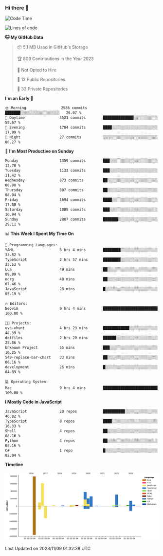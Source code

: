 ### Hi there 👋

<!--
**Clumsy-Coder/Clumsy-Coder** is a ✨ _special_ ✨ repository because its `README.md` (this file) appears on your GitHub profile.

Here are some ideas to get you started:

- 🔭 I’m currently working on ...
- 🌱 I’m currently learning ...
- 👯 I’m looking to collaborate on ...
- 🤔 I’m looking for help with ...
- 💬 Ask me about ...
- 📫 How to reach me: ...
- 😄 Pronouns: ...
- ⚡ Fun fact: ...
-->

<!-- anmol098/waka-readme-stats -->
<!--START_SECTION:waka-->
![Code Time](http://img.shields.io/badge/Code%20Time-445%20hrs%2020%20mins-blue)

![Lines of code](https://img.shields.io/badge/From%20Hello%20World%20I%27ve%20Written-3.0%20million%20lines%20of%20code-blue)

**🐱 My GitHub Data** 

> 📦 5.1 MB Used in GitHub's Storage 
 > 
> 🏆 803 Contributions in the Year 2023
 > 
> 🚫 Not Opted to Hire
 > 
> 📜 12 Public Repositories 
 > 
> 🔑 33 Private Repositories 
 > 
**I'm an Early 🐤** 

```text
🌞 Morning                2586 commits        ███████░░░░░░░░░░░░░░░░░░   26.07 % 
🌆 Daytime                5521 commits        ██████████████░░░░░░░░░░░   55.67 % 
🌃 Evening                1784 commits        ████░░░░░░░░░░░░░░░░░░░░░   17.99 % 
🌙 Night                  27 commits          ░░░░░░░░░░░░░░░░░░░░░░░░░   00.27 % 
```
📅 **I'm Most Productive on Sunday** 

```text
Monday                   1359 commits        ███░░░░░░░░░░░░░░░░░░░░░░   13.70 % 
Tuesday                  1133 commits        ███░░░░░░░░░░░░░░░░░░░░░░   11.42 % 
Wednesday                873 commits         ██░░░░░░░░░░░░░░░░░░░░░░░   08.80 % 
Thursday                 887 commits         ██░░░░░░░░░░░░░░░░░░░░░░░   08.94 % 
Friday                   1694 commits        ████░░░░░░░░░░░░░░░░░░░░░   17.08 % 
Saturday                 1085 commits        ███░░░░░░░░░░░░░░░░░░░░░░   10.94 % 
Sunday                   2887 commits        ███████░░░░░░░░░░░░░░░░░░   29.11 % 
```


📊 **This Week I Spent My Time On** 

```text
💬 Programming Languages: 
YAML                     3 hrs 4 mins        ████████░░░░░░░░░░░░░░░░░   33.82 % 
TypeScript               2 hrs 57 mins       ████████░░░░░░░░░░░░░░░░░   32.53 % 
Lua                      49 mins             ██░░░░░░░░░░░░░░░░░░░░░░░   09.09 % 
norg                     40 mins             ██░░░░░░░░░░░░░░░░░░░░░░░   07.46 % 
JavaScript               28 mins             █░░░░░░░░░░░░░░░░░░░░░░░░   05.19 % 

🔥 Editors: 
Neovim                   9 hrs 4 mins        █████████████████████████   100.00 % 

🐱‍💻 Projects: 
uva-uhunt                4 hrs 23 mins       ████████████░░░░░░░░░░░░░   48.39 % 
dotfiles                 2 hrs 20 mins       ██████░░░░░░░░░░░░░░░░░░░   25.86 % 
Unknown Project          55 mins             ███░░░░░░░░░░░░░░░░░░░░░░   10.25 % 
549-replace-bar-chart    33 mins             ██░░░░░░░░░░░░░░░░░░░░░░░   06.16 % 
development              26 mins             █░░░░░░░░░░░░░░░░░░░░░░░░   04.89 % 

💻 Operating System: 
Mac                      9 hrs 4 mins        █████████████████████████   100.00 % 
```

**I Mostly Code in JavaScript** 

```text
JavaScript               20 repos            ██████████░░░░░░░░░░░░░░░   40.82 % 
TypeScript               8 repos             ████░░░░░░░░░░░░░░░░░░░░░   16.33 % 
Shell                    4 repos             ██░░░░░░░░░░░░░░░░░░░░░░░   08.16 % 
Python                   4 repos             ██░░░░░░░░░░░░░░░░░░░░░░░   08.16 % 
C#                       1 repo              █░░░░░░░░░░░░░░░░░░░░░░░░   02.04 % 
```



**Timeline**

![Lines of Code chart](https://raw.githubusercontent.com/Clumsy-Coder/Clumsy-Coder/main/assets/bar_graph.png)


 Last Updated on 2023/11/09 01:32:38 UTC
<!--END_SECTION:waka-->
